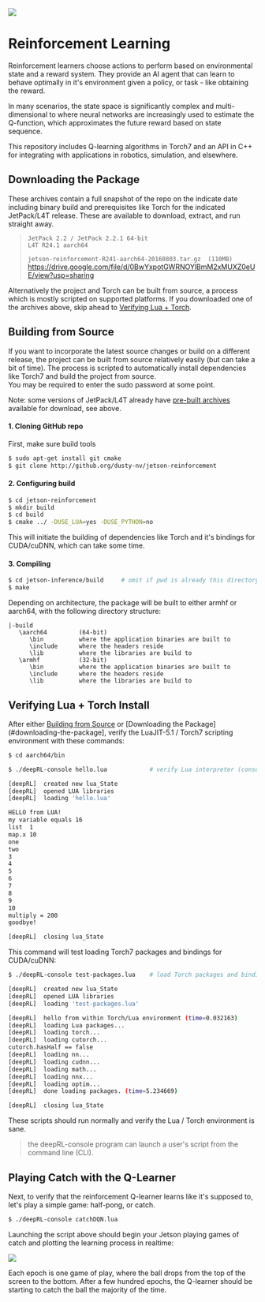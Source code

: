 <img src="https://a70ad2d16996820e6285-3c315462976343d903d5b3a03b69072d.ssl.cf2.rackcdn.com/10dc4a454bb70fe282e196d5758bf3bf">

# Reinforcement Learning
Reinforcement learners choose actions to perform based on environmental state and a reward system.  They provide an AI agent that can learn to behave optimally in it's environment given a policy, or task - like obtaining the reward.

In many scenarios, the state space is significantly complex and multi-dimensional to where neural networks are increasingly used to estimate the Q-function, which approximates the future reward based on state sequence.

This repository includes Q-learning algorithms in Torch7 and an API in C++ for integrating with applications in robotics, simulation, and elsewhere.


## Downloading the Package

These archives contain a full snapshot of the repo on the indicate date including binary build and prerequisites like Torch for the indicated JetPack/L4T release.
These are available to download, extract, and run straight away.

> `JetPack 2.2 / JetPack 2.2.1 64-bit` <br />
> `L4T R24.1 aarch64` <br />
>
> `jetson-reinforcement-R241-aarch64-20160803.tar.gz  (110MB)`
> https://drive.google.com/file/d/0BwYxpotGWRNOYlBmM2xMUXZ0eUE/view?usp=sharing


Alternatively the project and Torch can be built from source, a process which is mostly scripted on supported platforms.
If you downloaded one of the archives above, skip ahead to [Verifying Lua + Torch](#verifying-lua-torch).


## Building from Source

If you want to incorporate the latest source changes or build on a different release, the project can be built from source relatively easily (but can take a bit of time).
The process is scripted to automatically install dependencies like Torch7 and build the project from source.  
You may be required to enter the sudo password at some point.

Note: some versions of JetPack/L4T already have [pre-built archives](#downloading-the-package) available for download, see above.

#### 1. Cloning GitHub repo

First, make sure build tools 
``` bash
$ sudo apt-get install git cmake
$ git clone http://github.org/dusty-nv/jetson-reinforcement
```

#### 2. Configuring build

``` bash
$ cd jetson-reinforcement
$ mkdir build
$ cd build
$ cmake ../ -DUSE_LUA=yes -DUSE_PYTHON=no
```

This will initiate the building of dependencies like Torch and it's bindings for CUDA/cuDNN, which can take some time.


#### 3. Compiling

``` bash
$ cd jetson-inference/build     # omit if pwd is already this directory from step #2
$ make
```

Depending on architecture, the package will be built to either armhf or aarch64, with the following directory structure:

```
|-build
   \aarch64		    (64-bit)
      \bin			where the application binaries are built to
      \include		where the headers reside
      \lib			where the libraries are build to
   \armhf           (32-bit)
      \bin			where the application binaries are built to
      \include		where the headers reside
      \lib			where the libraries are build to
```
	  
## Verifying Lua + Torch Install

After either [Building from Source](#building-from-source) or [Downloading the Package](#downloading-the-package], verify the LuaJIT-5.1 / Torch7 scripting environment with these commands:

``` bash
$ cd aarch64/bin

$ ./deepRL-console hello.lua			# verify Lua interpreter (consult if unfamiliar with Lua)

[deepRL]  created new lua_State
[deepRL]  opened LUA libraries
[deepRL]  loading 'hello.lua'

HELLO from LUA!
my variable equals 16
list  1
map.x 10
one
two
3
4
5
6
7
8
9
10
multiply = 200
goodbye!

[deepRL]  closing lua_State
```

This command will test loading Torch7 packages and bindings for CUDA/cuDNN:

``` bash
$ ./deepRL-console test-packages.lua    # load Torch packages and bindings

[deepRL]  created new lua_State
[deepRL]  opened LUA libraries
[deepRL]  loading 'test-packages.lua'

[deepRL]  hello from within Torch/Lua environment (time=0.032163)
[deepRL]  loading Lua packages...
[deepRL]  loading torch...
[deepRL]  loading cutorch...
cutorch.hasHalf == false
[deepRL]  loading nn...
[deepRL]  loading cudnn...
[deepRL]  loading math...
[deepRL]  loading nnx...
[deepRL]  loading optim...
[deepRL]  done loading packages. (time=5.234669)

[deepRL]  closing lua_State
```

These scripts should run normally and verify the Lua / Torch environment is sane.

>  the deepRL-console program can launch a user's script from the command line (CLI).


## Playing Catch with the Q-Learner

Next, to verify that the reinforcement Q-learner learns like it's supposed to, let's play a simple game:  half-pong, or catch.

``` bash
$ ./deepRL-console catchDQN.lua
```

Launching the script above should begin your Jetson playing games of catch and plotting the learning process in realtime:

<a href="https://a70ad2d16996820e6285-3c315462976343d903d5b3a03b69072d.ssl.cf2.rackcdn.com/cf9c6939c3e5eb7d46056009a8d03904"><img src="https://a70ad2d16996820e6285-3c315462976343d903d5b3a03b69072d.ssl.cf2.rackcdn.com/cf9c6939c3e5eb7d46056009a8d03904"></a>

Each epoch is one game of play, where the ball drops from the top of the screen to the bottom.
After a few hundred epochs, the Q-learner should be starting to catch the ball the majority of the time.

